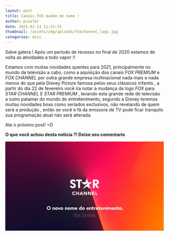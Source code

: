 ```yaml
---
layout: post
title: Canais FOX mudam de nome !
author: pixelbr
date: 2021-02-11 11:53:13
thumbnail: /assets/img/uploads/foxchannel_logo.jpg
categories: misc
---
```

Salve galera ! Após um período de recesso no final de 2020 estamos de volta as atividades a todo vapor !!

Estamos com muitas novidades quentes para 2021, principalmente no mundo da televisão a cabo, como a aquisição  dos canais *FOX PREMIUM* e *FOX CHANNEL*  por outra grande empresa multinacional nada mais e nada menos do que pela Disney Picture famosa pelos seus clássicos infantis , a partir do dia 22 de fevereiro você  ira notar  a mudança da logo *FOX* para *STAR CHANNEL* E  *STAR PREMIUM*  , levando esta grande rede de televisão a outro patamar do mundo do entretenimento, segundo a Disney teremos muitas novidades boas como seriados exclusivos, não revelando de quem será a produção , então se você e fã da emissora de TV  pode ficar tranquilo sua programação atual não será alterada.

 Ate o próximo post! =D

**O que você achou desta noticia ?! Deixe seu comentario**

![Netlify CMS Screenshot](/assets/img/uploads/starchannel_chamada.jpg)